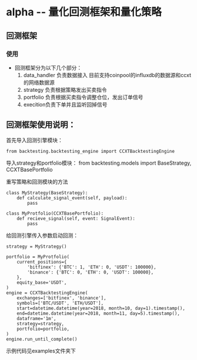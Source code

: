 # alpha -- 量化回测框架和量化策略

## 回测框架
### 使用
* 回测框架分为以下几个部分：
    1. data_handler 负责数据接入
    目前支持coinpool的influxdb的数据源和ccxt的网络数据源
    2. strategy 负责根据策略发出买卖指令
    3. portfolio 负责根据买卖指令调整仓位，发出订单信号
    4. execition负责下单并且监听回掉信号
   
## 回测框架使用说明：
首先导入回测引擎模块：
        
    from backtesting.backtesting_engine import CCXTBacktestingEngine
    
导入strategy和portfolio模块：
    from backtesting.models import BaseStrategy, CCXTBasePortfolio
    
重写策略和回测模块的方法

    class MyStrategy(BaseStrategy):
        def calculate_signal_event(self, payload):
            pass
        
    class MyProtfolio(CCXTBasePortfolio):
        def recieve_signal(self, event: SignalEvent):
            pass
            
给回测引擎传入参数启动回测：

    strategy = MyStrategy()
   
    portfolio = MyProtfolio(
        current_positions={
            'bitfinex': {'BTC': 1, 'ETH': 0, 'USDT': 100000},
            'binance': {'BTC': 0, 'ETH': 0, 'USDT': 100000},
        },
        equity_base='USDT',
    )
    engine = CCXTBacktestingEngine(
        exchanges=['bitfinex', 'binance'],
        symbols=['BTC/USDT', 'ETH/USDT'],
        start=datetime.datetime(year=2018, month=10, day=1).timestamp(),
        end=datetime.datetime(year=2018, month=11, day=5).timestamp(),
        dataframe='1m',
        strategy=strategy,
        portfolio=portfolio,
    )
    engine.run_until_complete()
    
示例代码见examples文件夹下
